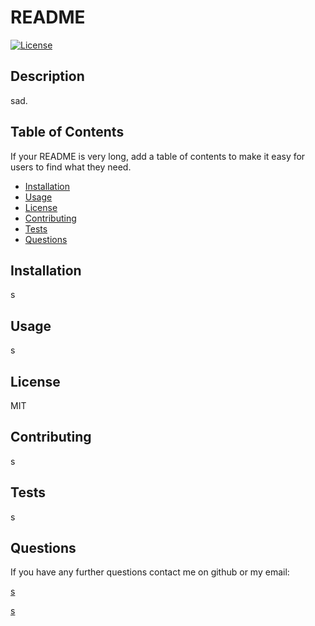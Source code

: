 # README 
  
 [![License](https://img.shields.io/badge/License-MIT-yellow.svg)](https://opensource.org/licenses/MIT)

  ## Description 

  sad.
  
  
  ## Table of Contents 
  
  If your README is very long, add a table of contents to make it easy for users to find what they need.
  
  * [Installation](#installation)
  * [Usage](#usage)
  * [License](#license)
  * [Contributing](#contributing)
  * [Tests](#tests)
  * [Questions](#Questions)
  
  ## Installation
  
  s
  
  
  ## Usage 
  
  s 
  
  
  ## License
  
  MIT
  
  ## Contributing
  
  s
  
  ## Tests
  
  s

  ## Questions

  If you have any further questions contact me on github or my email:

  [s](https://github.com/s)

  [s](mailto:s)
